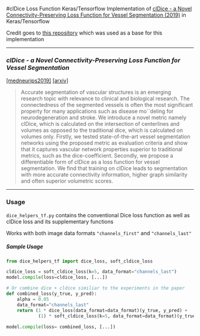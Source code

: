 #clDice Loss Function  Keras/Tensorflow
Implementation of [clDice - a Novel Connectivity-Preserving Loss Function for Vessel Segmentation (2019)](https://arxiv.org/abs/2003.07311) in Keras/Tensorflow

Credit goes to [this repository](https://github.com/dmitrysarov/clDice/) which was used as a base for this implementation

---
### *clDice - a Novel Connectivity-Preserving Loss Function for Vessel Segmentation*
[[medneurips2019]](https://profs.etsmtl.ca/hlombaert/public/medneurips2019/27_CameraReadySubmission_cl_dice_neurips_med.pdf
)
[[arxiv]](https://arxiv.org/abs/2003.07311)
>Accurate segmentation of vascular structures is an emerging research topic with
>relevance to clinical and biological research. The connectedness of the segmented
>vessels is often the most significant property for many applications such as disease mo``deling for neurodegeneration and stroke. We introduce a novel metric
>namely clDice, which is calculated on the intersection of centerlines and volumes
>as opposed to the traditional dice, which is calculated on volumes only. Firstly,
>we tested state-of-the-art vessel segmentation networks using the proposed metric as evaluation criteria and show that it captures vascular network properties
>superior to traditional metrics, such as the dice-coefficient. Secondly, we propose
>a differentiable form of clDice as a loss function for vessel segmentation. We
>find that training on clDice leads to segmentation with more accurate connectivity
>information, higher graph similarity and often superior volumetric scores.

---
### Usage
`dice_helpers_tf.py` contains the conventional Dice loss function as well as clDice loss and its supplementary functions

Works with both image data formats `"channels_first"` and `"channels_last"`

##### Sample Usage
```python
from dice_helpers_tf import dice_loss, soft_cldice_loss

cldice_loss = soft_cldice_loss(k=5, data_format="channels_last")
model.compile(loss=cldice_loss, [...])

# Or combine dice + cldice similiar to the experiments in the paper
def combined_loss(y_true, y_pred):
    alpha = 0.05
    data_format="channels_last"
    return (1 * dice_loss(data_format=data_format)(y_true, y_pred) + 
            (1) * soft_cldice_loss(k=5, data_format=data_format)(y_true, y_pred))
            
model.compile(loss= combined_loss, [...])

```

